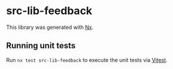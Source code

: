 # src-lib-feedback

This library was generated with [Nx](https://nx.dev).

## Running unit tests

Run `nx test src-lib-feedback` to execute the unit tests via [Vitest](https://vitest.dev/).
